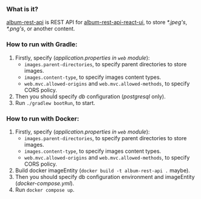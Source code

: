 ### What is it?

[album-rest-api](https://github.com/anotherandrey/album-rest-api) is REST API for [album-rest-api-react-ui](https://github.com/anotherandrey/album-rest-api-react-ui), to
store _*.jpeg's_, _*.png's_, or another content.

### How to run with Gradle:
1. Firstly, specify (*application.properties in `web` module*):
   - `images.parent-directories`, to specify parent directories to store images.
   - `images.content-type`, to specify images content types.
   - `web.mvc.allowed-origins` and `web.mvc.allowed-methods`, to specify CORS policy.
2. Then you should specify *db* configuration (*postgresql* only).
3. Run `./gradlew bootRun`, to start.

### How to run with Docker:
1. Firstly, specify (*application.properties in `web` module*):
   - `images.parent-directories`, to specify parent directories to store images.
   - `images.content-type`, to specify images content types.
   - `web.mvc.allowed-origins` and `web.mvc.allowed-methods`, to specify CORS policy.
2. Build docker imageEntity (`docker build -t album-rest-api .` maybe).
3. Then you should specify db configuration environment and imageEntity (*docker-compose.yml*).
4. Run `docker compose up`.
